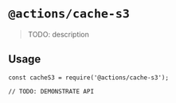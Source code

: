 # `@actions/cache-s3`

> TODO: description

## Usage

```
const cacheS3 = require('@actions/cache-s3');

// TODO: DEMONSTRATE API
```
